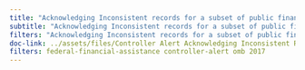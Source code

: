 ```yaml
---
title: "Acknowledging Inconsistent records for a subset of public financial assistance"
subtitle: "Acknowledging Inconsistent records for a subset of public financial assistance"
filters: "Acknowledging Inconsistent records for a subset of public financial assistance"
doc-link: ../assets/files/Controller Alert Acknowledging Inconsistent Records_2017.04.03.pdf
filters: federal-financial-assistance controller-alert omb 2017
---
```

